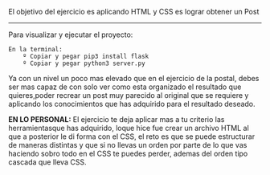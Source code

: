 El objetivo del ejercicio es aplicando HTML y CSS es lograr obtener un Post 

***********

Para visualizar y ejecutar el proyecto:
    
    En la terminal:
        º Copiar y pegar pip3 install flask
        º Copiar y pegar python3 server.py

Ya con un nivel un poco mas elevado que en el ejercicio de la postal, debes ser mas capaz de con solo ver como esta organizado el resultado que quieres,poder recrear un post muy parecido al original que se requiere y aplicando los conocimientos que has adquirido para el resultado deseado.

**EN LO PERSONAL:**
    El ejercicio te deja aplicar mas a tu criterio las herramientasque has adquirido, loque hice fue crear un archivo HTML al que a posterior le di forma con el CSS, el reto es que se puede estructurar de maneras distintas y que si no llevas un orden por parte de lo que vas haciendo sobro todo en el CSS te puedes perder, ademas del orden tipo cascada que lleva CSS.
